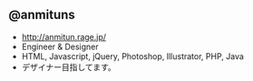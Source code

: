 ## @anmituns

- http://anmitun.rage.jp/
- Engineer & Designer
- HTML, Javascript, jQuery, Photoshop, Illustrator, PHP, Java
- デザイナー目指してます。
